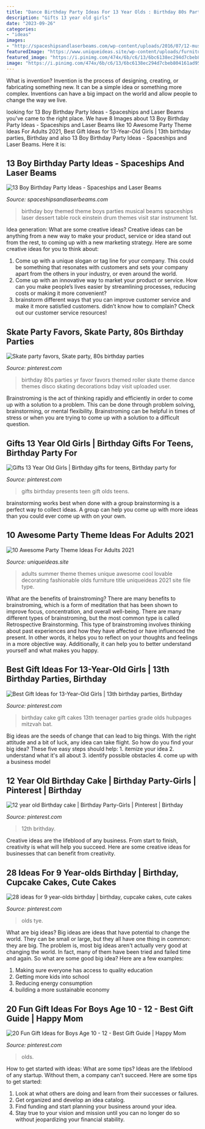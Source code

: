 ```yaml
---
title: "Dance Birthday Party Ideas For 13 Year Olds : Birthday 80s Parties Yr Favor Favors Themed Roller Skate Theme Dance Themes Disco Skating Decorations Bday Visit Uploaded User"
description: "Gifts 13 year old girls"
date: "2023-09-26"
categories:
- "ideas"
images:
- "http://spaceshipsandlaserbeams.com/wp-content/uploads/2016/07/12-music-birthday-party-ideas.jpg"
featuredImage: "https://www.uniqueideas.site/wp-content/uploads/furniture-ideas-cool-party-themes-for-13-year-olds-home-party-1.jpg"
featured_image: "https://i.pinimg.com/474x/6b/c6/13/6bc6138ec294d7cbeb804161ad95dfca--th-birthday-themed-birthday-parties.jpg"
image: "https://i.pinimg.com/474x/6b/c6/13/6bc6138ec294d7cbeb804161ad95dfca--th-birthday-themed-birthday-parties.jpg"
---
```



What is invention?
Invention is the process of designing, creating, or fabricating something new. It can be a simple idea or something more complex. Inventions can have a big impact on the world and allow people to change the way we live.

	

		
looking for 13 Boy Birthday Party Ideas - Spaceships and Laser Beams you've came to the right place. We have 8 Images about 13 Boy Birthday Party Ideas - Spaceships and Laser Beams like 10 Awesome Party Theme Ideas For Adults 2021, Best Gift Ideas for 13-Year-Old Girls | 13th birthday parties, Birthday and also 13 Boy Birthday Party Ideas - Spaceships and Laser Beams. Here it is:
		
    
## 13 Boy Birthday Party Ideas - Spaceships And Laser Beams

<img loading=lazy src="http://spaceshipsandlaserbeams.com/wp-content/uploads/2016/07/12-music-birthday-party-ideas.jpg" onerror="this.onerror=null;this.src='https://tse3.mm.bing.net/th?id=OIP.cbs57cUpXD3Fw-t4z31D0QHaLH&amp;pid=15.1';" alt="13 Boy Birthday Party Ideas - Spaceships and Laser Beams">

_Source: spaceshipsandlaserbeams.com_

>birthday boy themed theme boys parties musical beams spaceships laser dessert table rock einstein drum themes visit star instrument 1st. 

	

Idea generation: What are some creative ideas?
Creative ideas can be anything from a new way to make your product, service or idea stand out from the rest, to coming up with a new marketing strategy. Here are some creative ideas for you to think about: 
1. Come up with a unique slogan or tag line for your company. This could be something that resonates with customers and sets your company apart from the others in your industry, or even around the world. 
2. Come up with an innovative way to market your product or service. How can you make people’s lives easier by streamlining processes, reducing costs or making it more convenient? 
3. brainstorm different ways that you can improve customer service and make it more satisfied customers. didn’t know how to complain? Check out our customer service resources! 

    
## Skate Party Favors, Skate Party, 80s Birthday Parties

<img loading=lazy src="https://i.pinimg.com/originals/76/f6/4c/76f64cfbbcc9f0eca1729dfe3f070153.jpg" onerror="this.onerror=null;this.src='https://tse3.mm.bing.net/th?id=OIP.vq8t45AMPD62ipzOlu-SdAHaJ3&amp;pid=15.1';" alt="Skate party favors, Skate party, 80s birthday parties">

_Source: pinterest.com_

>birthday 80s parties yr favor favors themed roller skate theme dance themes disco skating decorations bday visit uploaded user. 

	

Brainstroming is the act of thinking rapidly and efficiently in order to come up with a solution to a problem. This can be done through problem solving, brainstorming, or mental flexibility. Brainstroming can be helpful in times of stress or when you are trying to come up with a solution to a difficult question.

    
## Gifts 13 Year Old Girls | Birthday Gifts For Teens, Birthday Party For

<img loading=lazy src="https://i.pinimg.com/736x/e1/fb/b6/e1fbb6675728c018d935a6ca64b6bc64.jpg" onerror="this.onerror=null;this.src='https://tse2.mm.bing.net/th?id=OIP.dizCSATpYuzVlT-eYs2qwQHaPG&amp;pid=15.1';" alt="Gifts 13 Year Old Girls | Birthday gifts for teens, Birthday party for">

_Source: pinterest.com_

>gifts birthday presents teen gift olds teens. 

	

brainstorming works best when done with a group
brainstorming is a perfect way to collect ideas. A group can help you come up with more ideas than you could ever come up with on your own.

    
## 10 Awesome Party Theme Ideas For Adults 2021

<img loading=lazy src="https://www.uniqueideas.site/wp-content/uploads/furniture-ideas-cool-party-themes-for-13-year-olds-home-party-1.jpg" onerror="this.onerror=null;this.src='https://tse3.mm.bing.net/th?id=OIP.5-K7iN7lZgroF76cCTRDRAHaFj&amp;pid=15.1';" alt="10 Awesome Party Theme Ideas For Adults 2021">

_Source: uniqueideas.site_

>adults summer theme themes unique awesome cool lovable decorating fashionable olds furniture title uniqueideas 2021 site file type. 

	

What are the benefits of brainstroming?
There are many benefits to brainstroming, which is a form of meditation that has been shown to improve focus, concentration, and overall well-being. There are many different types of brainstroming, but the most common type is called Retrospective Brainstorming. This type of brainstroming involves thinking about past experiences and how they have affected or have influenced the present. In other words, it helps you to reflect on your thoughts and feelings in a more objective way. Additionally, it can help you to better understand yourself and what makes you happy.

    
## Best Gift Ideas For 13-Year-Old Girls | 13th Birthday Parties, Birthday

<img loading=lazy src="https://i.pinimg.com/originals/c5/bb/5e/c5bb5ed31291a3d6039d4169ac4429d3.jpg" onerror="this.onerror=null;this.src='https://tse4.mm.bing.net/th?id=OIP.h0vsEakXVfHqYxzmCpB8tgHaJ4&amp;pid=15.1';" alt="Best Gift Ideas for 13-Year-Old Girls | 13th birthday parties, Birthday">

_Source: pinterest.com_

>birthday cake gift cakes 13th teenager parties grade olds hubpages mitzvah bat. 

	

Big ideas are the seeds of change that can lead to big things. With the right attitude and a bit of luck, any idea can take flight. So how do you find your big idea? These five easy steps should help: 1. itemize your idea 2. understand what it's all about 3. identify possible obstacles 4. come up with a business model 
    
## 12 Year Old Birthday Cake | Birthday Party-Girls | Pinterest | Birthday

<img loading=lazy src="https://s-media-cache-ak0.pinimg.com/736x/59/9a/ab/599aabdcfca9e144def2905a8444f1a9.jpg" onerror="this.onerror=null;this.src='https://tse2.mm.bing.net/th?id=OIP.78MU74KJDt_jTZlaM3kwrQHaJ3&amp;pid=15.1';" alt="12 year old Birthday cake | Birthday Party-Girls | Pinterest | Birthday">

_Source: pinterest.com_

>12th brithday. 

	

Creative ideas are the lifeblood of any business. From start to finish, creativity is what will help you succeed. Here are some creative ideas for businesses that can benefit from creativity.

    
## 28 Ideas For 9 Year-olds Birthday | Birthday, Cupcake Cakes, Cute Cakes

<img loading=lazy src="https://i.pinimg.com/474x/6b/c6/13/6bc6138ec294d7cbeb804161ad95dfca--th-birthday-themed-birthday-parties.jpg" onerror="this.onerror=null;this.src='https://tse1.mm.bing.net/th?id=OIP.PY8eK0C7c9Ol_J3jHesf5wAAAA&amp;pid=15.1';" alt="28 ideas for 9 year-olds birthday | birthday, cupcake cakes, cute cakes">

_Source: pinterest.com_

>olds tye. 

	

What are big ideas?
Big ideas are ideas that have potential to change the world. They can be small or large, but they all have one thing in common: they are big. The problem is, most big ideas aren't actually very good at changing the world. In fact, many of them have been tried and failed time and again. So what are some good big idea? Here are a few examples: 
1. Making sure everyone has access to quality education 
2. Getting more kids into school 
3. Reducing energy consumption 
4. building a more sustainable economy 

    
## 20 Fun Gift Ideas For Boys Age 10 - 12 - Best Gift Guide | Happy Mom

<img loading=lazy src="https://i.pinimg.com/736x/e2/27/ab/e227abf257ba3bdc1cf7df9c22d4825c.jpg" onerror="this.onerror=null;this.src='https://tse2.mm.bing.net/th?id=OIP.hAIn1uj29wr_LZUzPxyuVQHaLH&amp;pid=15.1';" alt="20 Fun Gift Ideas for Boys Age 10 - 12 - Best Gift Guide | Happy Mom">

_Source: pinterest.com_

>olds. 

	

How to get started with ideas: What are some tips?
Ideas are the lifeblood of any startup. Without them, a company can't succeed. Here are some tips to get started:
1. Look at what others are doing and learn from their successes or failures.
2. Get organized and develop an idea catalog. 
3. Find funding and start planning your business around your idea.  
4. Stay true to your vision and mission until you can no longer do so without jeopardizing your financial stability.

